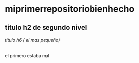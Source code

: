 # miprimerrepositoriobienhecho

## titulo h2 de segundo nivel

###### titulo h6 ( el mas pequeño) 

el primero estaba mal
